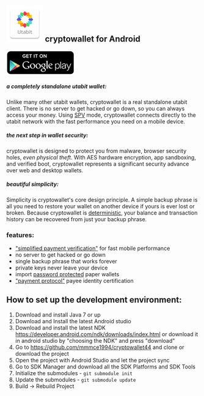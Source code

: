 ![ƀ](/images/icon.png) cryptowallet for Android
----------------------------------

[![download](/images/icon-google-play.png)](https://play.google.com/store/apps/details?id=com.cryptowallet)


##### a completely standalone utabit wallet:

Unlike many other utabit wallets, cryptowallet is a real standalone utabit
client. There is no server to get hacked or go down, so you can always access
your money. Using
[SPV](https://en.utabit.it/wiki/Thin_Client_Security#Header-Only_Clients)
mode, cryptowallet connects directly to the utabit network with the fast
performance you need on a mobile device.

##### the next step in wallet security:

cryptowallet is designed to protect you from malware, browser security holes,
*even physical theft*. With AES hardware encryption, app sandboxing, and verified boot, cryptowallet represents a significant security advance over
web and desktop wallets.

##### beautiful simplicity:

Simplicity is cryptowallet's core design principle. A simple backup phrase is
all you need to restore your wallet on another device if yours is ever lost or
broken.  Because cryptowallet is
[deterministic](https://github.com/utabit/bips/blob/master/bip-0032.mediawiki),
your balance and transaction history can be recovered from just your backup
phrase.

### features:

- ["simplified payment verification"](https://github.com/utabit/bips/blob/master/bip-0037.mediawiki) for fast mobile performance
- no server to get hacked or go down
- single backup phrase that works forever
- private keys never leave your device
- import [password protected](https://github.com/utabit/bips/blob/master/bip-0038.mediawiki) paper wallets
- ["payment protocol"](https://github.com/utabit/bips/blob/master/bip-0070.mediawiki) payee identity certification

## How to set up the development environment:
1. Download and install Java 7 or up
2. Download and Install the latest Android studio
3. Download and install the latest NDK https://developer.android.com/ndk/downloads/index.html or download it in android studio by "choosing the NDK" and press "download"
4. Go to https://github.com/mmmce1994/cryptowallet44 and clone or download the project
5. Open the project with Android Studio and let the project sync
6. Go to SDK Manager and download all the SDK Platforms and SDK Tools
7. Initialize the submodules - <code>git submodule init</code>
8. Update the submodules - <code>git submodule update</code>
9. Build -> Rebuild Project
